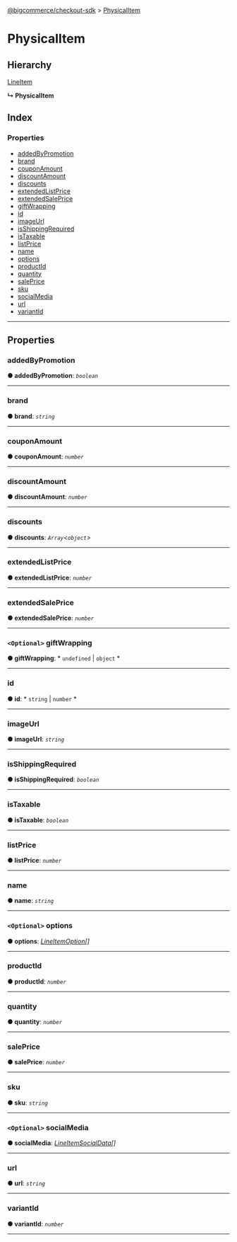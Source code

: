 [@bigcommerce/checkout-sdk](../README.md) > [PhysicalItem](../interfaces/physicalitem.md)

# PhysicalItem

## Hierarchy

 [LineItem](lineitem.md)

**↳ PhysicalItem**

## Index

### Properties

* [addedByPromotion](physicalitem.md#addedbypromotion)
* [brand](physicalitem.md#brand)
* [couponAmount](physicalitem.md#couponamount)
* [discountAmount](physicalitem.md#discountamount)
* [discounts](physicalitem.md#discounts)
* [extendedListPrice](physicalitem.md#extendedlistprice)
* [extendedSalePrice](physicalitem.md#extendedsaleprice)
* [giftWrapping](physicalitem.md#giftwrapping)
* [id](physicalitem.md#id)
* [imageUrl](physicalitem.md#imageurl)
* [isShippingRequired](physicalitem.md#isshippingrequired)
* [isTaxable](physicalitem.md#istaxable)
* [listPrice](physicalitem.md#listprice)
* [name](physicalitem.md#name)
* [options](physicalitem.md#options)
* [productId](physicalitem.md#productid)
* [quantity](physicalitem.md#quantity)
* [salePrice](physicalitem.md#saleprice)
* [sku](physicalitem.md#sku)
* [socialMedia](physicalitem.md#socialmedia)
* [url](physicalitem.md#url)
* [variantId](physicalitem.md#variantid)

---

## Properties

<a id="addedbypromotion"></a>

###  addedByPromotion

**● addedByPromotion**: *`boolean`*

___
<a id="brand"></a>

###  brand

**● brand**: *`string`*

___
<a id="couponamount"></a>

###  couponAmount

**● couponAmount**: *`number`*

___
<a id="discountamount"></a>

###  discountAmount

**● discountAmount**: *`number`*

___
<a id="discounts"></a>

###  discounts

**● discounts**: *`Array`<`object`>*

___
<a id="extendedlistprice"></a>

###  extendedListPrice

**● extendedListPrice**: *`number`*

___
<a id="extendedsaleprice"></a>

###  extendedSalePrice

**● extendedSalePrice**: *`number`*

___
<a id="giftwrapping"></a>

### `<Optional>` giftWrapping

**● giftWrapping**: * `undefined` &#124; `object`
*

___
<a id="id"></a>

###  id

**● id**: * `string` &#124; `number`
*

___
<a id="imageurl"></a>

###  imageUrl

**● imageUrl**: *`string`*

___
<a id="isshippingrequired"></a>

###  isShippingRequired

**● isShippingRequired**: *`boolean`*

___
<a id="istaxable"></a>

###  isTaxable

**● isTaxable**: *`boolean`*

___
<a id="listprice"></a>

###  listPrice

**● listPrice**: *`number`*

___
<a id="name"></a>

###  name

**● name**: *`string`*

___
<a id="options"></a>

### `<Optional>` options

**● options**: *[LineItemOption](lineitemoption.md)[]*

___
<a id="productid"></a>

###  productId

**● productId**: *`number`*

___
<a id="quantity"></a>

###  quantity

**● quantity**: *`number`*

___
<a id="saleprice"></a>

###  salePrice

**● salePrice**: *`number`*

___
<a id="sku"></a>

###  sku

**● sku**: *`string`*

___
<a id="socialmedia"></a>

### `<Optional>` socialMedia

**● socialMedia**: *[LineItemSocialData](lineitemsocialdata.md)[]*

___
<a id="url"></a>

###  url

**● url**: *`string`*

___
<a id="variantid"></a>

###  variantId

**● variantId**: *`number`*

___

